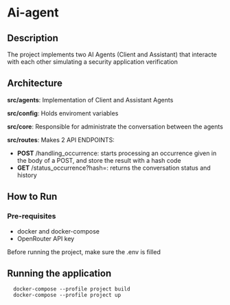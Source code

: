 # Ai-agent

## Description

The project implements two AI Agents (Client and Assistant) that interacte with each other simulating a security application verification

## Architecture

  **src/agents**: Implementation of Client and Assistant Agents
  
  **src/config**: Holds enviroment variables
  
  **src/core**: Responsible for administrate the conversation between the agents
  
  **src/routes**: Makes 2 API ENDPOINTS: 
  
  - **POST** /handling_occurrence: starts processing an occurrence given in the body of a POST, and store the result with a hash code
  - **GET** /status_occurrence?hash=<id>: returns the conversation status and history
  

## How to Run

### Pre-requisites

- docker and docker-compose
- OpenRouter API key

Before running the project, make sure the .env is filled

## Running the application
```
  docker-compose --profile project build
  docker-compose --profile project up
```
